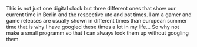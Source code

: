 This is not just one digital clock but three different ones that show our current time in Berlin and the respective utc and pst times.
I am a gamer and game releases are usually shown in different times than european summer time that is why I have googled these times 
a lot in my life... So why not make a small programm so that I can always look them up without googling them.
